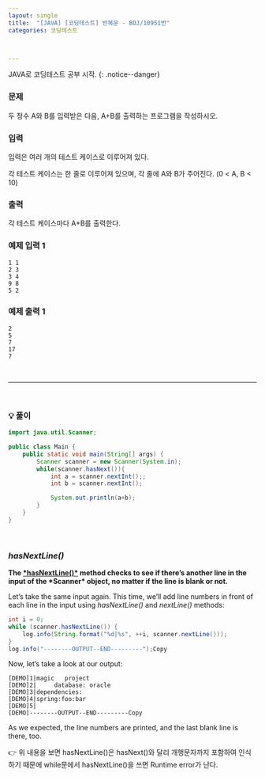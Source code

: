 ```yaml
---
layout: single
title:  "[JAVA] [코딩테스트] 반복문 - BOJ/10951번"
categories: 코딩테스트



---
```


JAVA로 코딩테스트 공부 시작.
{: .notice--danger}

### 문제

두 정수 A와 B를 입력받은 다음, A+B를 출력하는 프로그램을 작성하시오.

### 입력

입력은 여러 개의 테스트 케이스로 이루어져 있다.

각 테스트 케이스는 한 줄로 이루어져 있으며, 각 줄에 A와 B가 주어진다. (0 < A, B < 10)

### 출력

각 테스트 케이스마다 A+B를 출력한다.

### 예제 입력 1

```
1 1
2 3
3 4
9 8
5 2
```

### 예제 출력 1

```
2
5
7
17
7
```

<br/>

<hr/>

<br/>

### 💡 풀이

```java
import java.util.Scanner;

public class Main {
    public static void main(String[] args) {
        Scanner scanner = new Scanner(System.in);
        while(scanner.hasNext()){
            int a = scanner.nextInt();;
            int b = scanner.nextInt();

            System.out.println(a+b);
        }
    }
}
```

<br/>

### *hasNextLine()*

**The [\*hasNextLine()\*](https://docs.oracle.com/en/java/javase/21/docs/api/java.base/java/util/Scanner.html#hasNextLine()) method checks to see if there’s another line in the input of the \*Scanner\* object, no matter if the line is blank or not.**

Let’s take the same input again. This time, we’ll add line numbers in front of each line in the input using *hasNextLine()* and *nextLine()* methods:

```java
int i = 0;
while (scanner.hasNextLine()) {
    log.info(String.format("%d|%s", ++i, scanner.nextLine()));
}
log.info("--------OUTPUT--END---------");Copy
```

Now, let’s take a look at our output:

```plaintext
[DEMO]1|magic	project
[DEMO]2|     database: oracle
[DEMO]3|dependencies:
[DEMO]4|spring:foo:bar
[DEMO]5|
[DEMO]--------OUTPUT--END---------Copy
```

As we expected, the line numbers are printed, and the last blank line is there, too.



👉 위 내용을 보면 hasNextLine()은 hasNext()와 달리 개행문자까지 포함하여 인식하기 때문에 while문에서 hasNextLine()을 쓰면 Runtime error가 난다.
